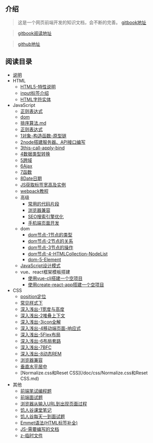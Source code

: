 ## 介绍   

> 这是一个网页前端开发的知识文档，会不断的完善。
> [gitbook地址](https://www.gitbook.com/book/yulilong/web-doc/details)

> [gitbook阅读地址](https://yulilong.gitbooks.io/web-doc/content/)

> [github地址](https://github.com/yulilong/web-doc)



## 阅读目录

- [说明](readme.md)
- HTML
  - [HTML5-特性说明](/doc/HTML5-特性说明.md)   
  - [input标签介绍](/doc/HTML5-input标签介绍.md)   
  - [HTML字符实体](/doc/html/HTML字符实体.md)
- JavaScript  
  - [正则表达式](/doc/JavaScript/JS-正则表达式.md) 
  - [dom](/doc/JavaScript/dom.md) 
  - [排序算法.md](/doc/JavaScript/JS-排序算法.md) 
  - [正则表达式](/doc/JavaScript/JS-正则表达式.md) 
  - [1对象-构造函数-原型链](/doc/JavaScript/JS-1对象-构造函数-原型链.md) 
  - [2node搭建服务器、API接口编写](/doc/JavaScript/JS-2node搭建服务器、API接口编写.md) 
  - [3this-call-apply-bind](/doc/JavaScript/JS-3this-call-apply-bind.md) 
  - [4数据类型转换](/doc/JavaScript/JS-4数据类型转换.md) 
  - [5跨域](/doc/JavaScript/JS-5跨域.md) 
  - [6Ajax](/doc/JavaScript/6Ajax.md) 
  - [7函数](/doc/JavaScript/JS-7函数.md) 
  - [8Date日期](/doc/JavaScript/JS-8Date日期.md) 
  - [JS获取标签宽高及实例](/doc/JavaScript/JS获取标签宽高及实例.md) 
  - [webpack教程](/doc/JavaScript/webpack教程.md) 
  - 高级
    - [常用的代码片段](/doc/JavaScript/advanced/常用的代码片段.md) 
    - [浏览器兼容](/doc/JavaScript/advanced/浏览器兼容.md) 
    - [SEO搜索引擎优化](/doc/JavaScript/advanced/html-SEO搜索引擎优化.md) 
    - [手机端页面开发](/doc/JavaScript/advanced/手机端页面开发.md) 
  - dom
    - [dom节点-1节点的类型](/doc/JavaScript/dom/dom-1节点的类型.md)
    - [dom节点-2节点的关系](/doc/JavaScript/dom/dom-2节点的关系.md)
    - [dom节点-3节点的操作](/doc/JavaScript/dom/dom-3节点的操作.md)
    - [dom节点-4-HTMLCollection-NodeList](/doc/JavaScript/dom/dom-4-动态集合NodeLIst-HTMLCollection.md)
    - [dom-5-Element](/doc/JavaScript/dom/dom-5Element.md)
  - [JavaScript设计模式](/doc/JavaScript/designPattern/设计模式文档.md)
  - vue、react框架模板搭建
    - [使用vue-cli搭建一个空项目](/doc/JavaScript/advanced/vue项目搭建.md)
    - [使用create-react-app搭建一个空项目](/doc/JavaScript/advanced/react项目搭建.md)
- CSS
  - [position定位](/doc/css/CSS-定位.md)
  - [常见样式下](/doc/css/CSS常见样式下.md)
  - [深入浅出-1宽度与高度](/doc/css/CSS深入浅出-1宽度与高度笔记.md)
  - [深入浅出-2堆叠上下文](/doc/css/CSS深入浅出-2堆叠上下文.md)
  - [深入浅出-3icon全解](/doc/css/CSS深入浅出-3icon全解.md)
  - [深入浅出-4移动端页面-响应式](/doc/css/CSS深入浅出-4移动端页面-响应式.md)
  - [深入浅出-5Flex布局](/doc/css/CSS深入浅出-5Flex布局.md)
  - [深入浅出-6布局套路](/doc/css/CSS深入浅出-6布局套路.md)
  - [深入浅出-7BFC](/doc/css/CSS深入浅出-7BFC.md)
  - [深入浅出-8动态REM](/doc/css/CSS深入浅出-8动态REM.md)
  - [浏览器兼容](/doc/css/CSS-浏览器兼容.md)
  - [垂直水平居中](/doc/css/CSS垂直水平居中.md)
  - [Normalize.css和Reset CSS](/doc/css/Normalize.css和Reset CSS.md)
- 其他
  - [前端笔试编程题](/doc/other/前端笔试编程题.md)
  - [前端面试题](/doc/other/前端面试题.md)
  - [浏览器从输入URL到出现页面过程](/doc/other/浏览器从输入URL到出现页面过程.md)
  - [饥人谷课堂笔记](/doc/other/饥人谷课堂笔记.md)
  - [饥人谷每天一到面试题](/doc/other/饥人谷每天一到面试题.md)
  - [Emmet语法(HTML标签补全)](/doc/other/Emmet语法(HTML标签补全).md)
  - [JS-需要编写的文档](/doc/other/JS-需要编写的文档.md)
  - [z-临时文件](/doc/other/z-临时文件.md)